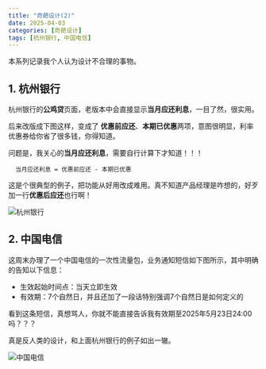 ```yaml
---
title: "奇葩设计(2)"
date: 2025-04-03  
categories: [奇葩设计]
tags: [杭州银行, 中国电信]
---
```



本系列记录我个人认为设计不合理的事物。

## 1. 杭州银行

杭州银行的**公鸡贷**页面，老版本中会直接显示**当月应还利息**，一目了然，很实用。

后来改版成下图这样，变成了 **优惠前应还**、**本期已优惠**两项，意图很明显，利率优惠券给你省了很多钱，你得知道。

问题是，我关心的**当月应还利息**，需要自行计算下才知道！！！

```
  当月应还利息 = 优惠前应还 - 本期已优惠
```

这是个很典型的例子，把功能从好用改成难用。真不知道产品经理是咋想的，好歹加一行**优惠后应还**也行啊！


![杭州银行](/2025-05-19-eccentric_design_2/hangzhou_bank.jpg)


## 2. 中国电信

这周末办理了一个中国电信的一次性流量包，业务通知短信如下图所示，其中明确的告知以下信息：
- 生效起始时间点：当天立即生效
- 有效期：7个自然日，并且还加了一段话特别强调7个自然日是如何定义的

看到这条短信，真想骂人，你就不能直接告诉我有效期至2025年5月23日24:00吗？？？

真是反人类的设计，和上面杭州银行的例子如出一辙。

![中国电信](/2025-05-19-eccentric_design_2/china_tele.jpg)

